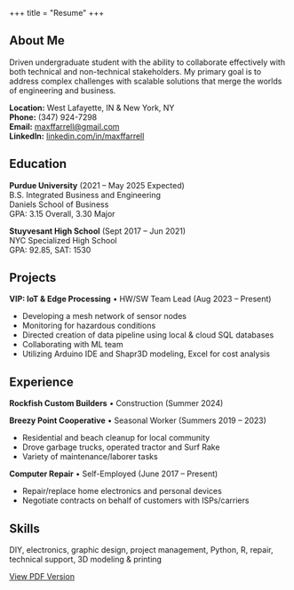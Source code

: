+++
title = "Resume"
+++

## About Me

Driven undergraduate student with the ability to collaborate effectively with both technical and non-technical stakeholders. My primary goal is to address complex challenges with scalable solutions that merge the worlds of engineering and business.

**Location:** West Lafayette, IN & New York, NY  
**Phone:** (347) 924-7298  
**Email:** maxffarrell@gmail.com  
**LinkedIn:** [linkedin.com/in/maxffarrell](https://linkedin.com/in/maxffarrell)

## Education

**Purdue University** (2021 – May 2025 Expected)  
B.S. Integrated Business and Engineering  
Daniels School of Business  
GPA: 3.15 Overall, 3.30 Major

**Stuyvesant High School** (Sept 2017 – Jun 2021)  
NYC Specialized High School  
GPA: 92.85, SAT: 1530

## Projects

**VIP: IoT & Edge Processing** • HW/SW Team Lead (Aug 2023 – Present)
- Developing a mesh network of sensor nodes
- Monitoring for hazardous conditions
- Directed creation of data pipeline using local & cloud SQL databases
- Collaborating with ML team
- Utilizing Arduino IDE and Shapr3D modeling, Excel for cost analysis

## Experience

**Rockfish Custom Builders** • Construction (Summer 2024)

**Breezy Point Cooperative** • Seasonal Worker (Summers 2019 – 2023)
- Residential and beach cleanup for local community
- Drove garbage trucks, operated tractor and Surf Rake
- Variety of maintenance/laborer tasks

**Computer Repair** • Self-Employed (June 2017 – Present)
- Repair/replace home electronics and personal devices
- Negotiate contracts on behalf of customers with ISPs/carriers

## Skills

DIY, electronics, graphic design, project management, Python, R, repair, technical support, 3D modeling & printing

<div class="dialog-buttons">
  <a class="inline-button" href="/resume.pdf" target="_blank">View PDF Version</a>
</div>